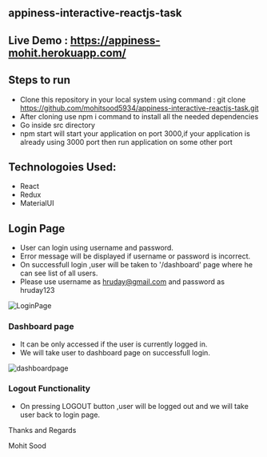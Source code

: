 ## appiness-interactive-reactjs-task
## Live Demo : https://appiness-mohit.herokuapp.com/
## Steps to run
- Clone this repository in your local system using command : git clone https://github.com/mohitsood5934/appiness-interactive-reactjs-task.git
- After cloning use npm i command to install all the needed dependencies
- Go inside src directory
- npm start will start your application on port 3000,if your application is already using 3000 port then run application on some other port
## Technologoies Used:
- React
- Redux
- MaterialUI 


## Login Page
- User can login using username and password.
- Error message will be displayed if username or password is incorrect.
- On successfull login ,user will be taken to '/dashboard' page where he can see list of all users.
- Please use username as hruday@gmail.com and password as hruday123

![LoginPage](https://user-images.githubusercontent.com/26309496/114310627-fbb63c80-9b08-11eb-849f-211dfae92c5d.png)

### Dashboard page 
- It can be only accessed if the user is currently logged in.
- We will take user to dashboard page on successfull login.

![dashboardpage](https://user-images.githubusercontent.com/26309496/114312573-ae3dcd80-9b10-11eb-91c6-95312e654935.png)

### Logout Functionality
 - On pressing LOGOUT button ,user will be logged out and we will take user back to login page.


Thanks and Regards

Mohit Sood
